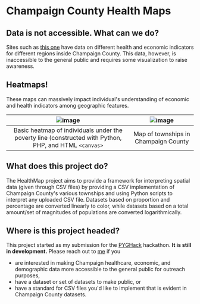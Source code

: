 # Champaign County Health Maps

## Data is not accessible. What can we do?
Sites such as [this one](https://ccrpc.org/data) have data on different health and economic indicators for different regions inside Champaign County. This data, however, is inaccessible to the general public and requires some visualization to raise awareness.

## Heatmaps!
These maps can massively impact individual's understanding of economic and health indicators among geographic features.

![image](https://user-images.githubusercontent.com/33330098/134790532-2eaf75cf-ea90-46f8-b1cc-564e7e5e39df.png)|![image](https://user-images.githubusercontent.com/33330098/134790536-31a51a0a-9613-48c8-b5b5-db2b6b9a1cc9.png)
:-------------------------------------------------------------------------------------------------------------:|:-------------------------------------------------------------------------------------------------------------:
Basic heatmap of individuals under the poverty line (constructed with Python, PHP, and HTML `<canvas>` | Map of townships in Champaign County

## What does this project do?
The HealthMap project aims to provide a framework for interpreting spatial data (given through CSV files) by providing a CSV implementation of Champaign County's various townships and using Python scripts to interpret any uploaded CSV file. Datasets based on proportion and percentage are converted linearly to color, while datasets based on a total amount/set of magnitudes of populations are converted logarithmically.

## Where is this project headed?
This project started as my submission for the [PYGHack](http://www.pyghack.com/) hackathon. **It is still in development.**
Please reach out to [me](https://github.com/notnotharsh) if you 
* are interested in making Champaign healthcare, economic, and demographic data more accessible to the general public for outreach purposes,
* have a dataset or set of datasets to make public, or
* have a standard for CSV files you'd like to implement that is evident in Champaign County datasets.
